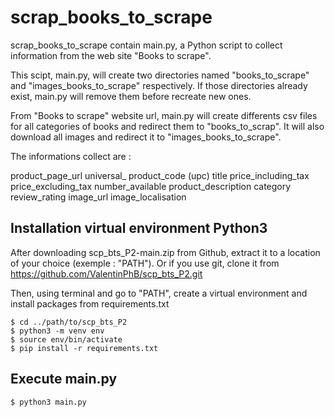 # scrap_books_to_scrape
scrap_books_to_scrape contain main.py, a Python script to collect information from the web site "Books to scrape".

This scipt, main.py, will create two directories named "books_to_scrape" and "images_books_to_scrape" respectively.
If those directories already exist, main.py will remove them before recreate new ones.

From "Books to scrape" website url, main.py will create differents csv files for all categories of books and redirect them to "books_to_scrap".
It will also download all images and redirect it to "images_books_to_scrape".

The informations collect are :

product_page_url
universal_ product_code (upc)
title
price_including_tax
price_excluding_tax
number_available
product_description
category
review_rating
image_url
image_localisation

## Installation virtual environment Python3

After downloading scp_bts_P2-main.zip from Github, extract it to a location of your choice (exemple : "PATH").
Or if you use git, clone it from https://github.com/ValentinPhB/scp_bts_P2.git

Then, using terminal and go to "PATH", create a virtual environment and install packages from requirements.txt
```
$ cd ../path/to/scp_bts_P2
$ python3 -m venv env
$ source env/bin/activate
$ pip install -r requirements.txt
```

## Execute main.py

```
$ python3 main.py
```

